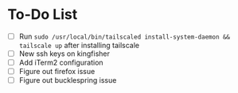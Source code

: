 # To-Do List

- [ ] Run `sudo /usr/local/bin/tailscaled install-system-daemon && tailscale up` after installing tailscale
- [ ] New ssh keys on kingfisher
- [ ] Add iTerm2 configuration
- [ ] Figure out firefox issue
- [ ] Figure out bucklespring issue
